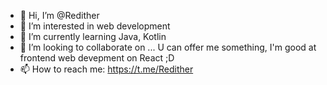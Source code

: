 - 👋 Hi, I’m @Redither
- 👀 I’m interested in web development
- 🌱 I’m currently learning Java, Kotlin
- 💞️ I’m looking to collaborate on ... U can offer me something, I'm good at frontend web devepment on React ;D
- 📫 How to reach me: https://t.me/Redither

<!---
Redither/Redither is a ✨ special ✨ repository because its `README.md` (this file) appears on your GitHub profile.
You can click the Preview link to take a look at your changes.
--->
